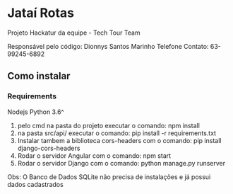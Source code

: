# Jataí Rotas

Projeto Hackatur da equipe - Tech Tour Team

Responsável pelo código: Dionnys Santos Marinho
Telefone Contato: 63-99245-6892

## Como instalar

### Requirements
Nodejs 
Python 3.6^

1. pelo cmd na pasta do projeto executar o comando: npm install
2. na pasta src/api/ executar o comando: pip install -r requirements.txt
3. Instalar tambem a biblioteca cors-headers com o comando: pip install django-cors-headers
4. Rodar o servidor Angular com o comando: npm start
5. Rodar o servidor Django com o comando: python manage.py runserver

Obs:
O Banco de Dados SQLite não precisa de instalações e já possui dados cadastrados
